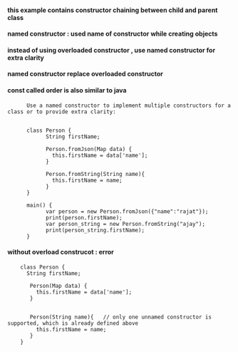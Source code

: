 #### this example contains constructor chaining between child and parent class


#### named constructor : used name of constructor while creating objects

#### instead of using overloaded constructor , use named constructor for extra clarity

#### named constructor replace overloaded constructor 

#### const called order is also similar to java

          Use a named constructor to implement multiple constructors for a class or to provide extra clarity:

      
          class Person {
                String firstName;

                Person.fromJson(Map data) {
                  this.firstName = data['name'];
                }

                Person.fromString(String name){
                  this.firstName = name;
                }
          }

          main() {
                var person = new Person.fromJson({"name":"rajat"});
                print(person.firstName);
                var person_string = new Person.fromString("ajay");
                print(person_string.firstName);
          }
          
#### without overload construcot : error

        class Person {
          String firstName;

           Person(Map data) {
             this.firstName = data['name'];
           }


           Person(String name){   // only one unnamed constructor is supported, which is already defined above
             this.firstName = name;
           }
        }
